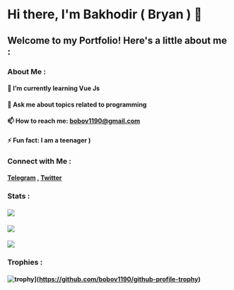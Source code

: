 # Hi there, I'm Bakhodir ( Bryan ) 👋

## Welcome to my Portfolio! Here's a little about me :

### About Me :
#### 🌱 I’m currently learning Vue Js
#### 💬 Ask me about topics related to programming
#### 📫 How to reach me: bobov1190@gmail.com
#### ⚡ Fun fact: I am a teenager )

### Connect with Me :
#### [Telegram](https://t.me/bryan1101) , [Twitter](https://x.com/edge_name)

### Stats :
#### ![](http://github-profile-summary-cards.vercel.app/api/cards/profile-details?username=bobov1190&theme=transparent)
#### ![](http://github-profile-summary-cards.vercel.app/api/cards/stats?username=bobov1190&theme=transparent)
#### ![](http://github-profile-summary-cards.vercel.app/api/cards/productive-time?username=bobov1190&theme=transparent&utcOffset=8)

### Trophies :

#### ![trophy](https://github-profile-trophy.vercel.app/?username=bobov1190)](https://github.com/bobov1190/github-profile-trophy)
